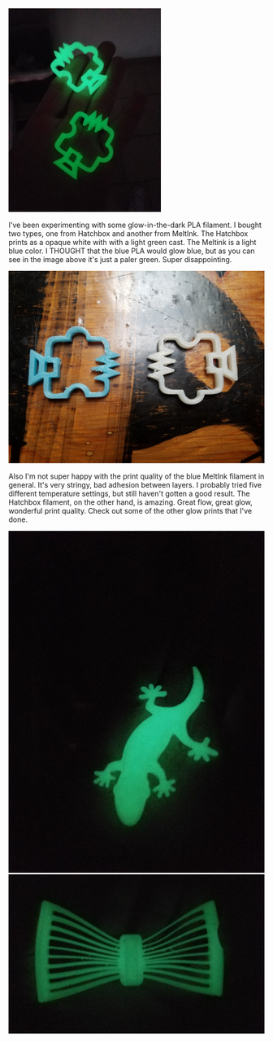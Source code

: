 

<img src="/images/GlowPLA/NB-Glow-logos.jpg" height="400 px" >

I've been experimenting with some glow-in-the-dark PLA filament. I bought two types, one from Hatchbox and another from MeltInk.
The Hatchbox prints as a opaque white with with a light green cast. The Meltink is a light blue color. I THOUGHT that the blue PLA would glow blue, but as you can see in the image above it's just a paler green. Super disappointing. 

<img src="/images/GlowPLA/glow-logos-light.jpg">

Also I'm not super happy with the print quality of the blue MeltInk filament in general. It's very stringy, bad adhesion between layers. I probably tried five different temperature settings, but still haven't gotten a good result. The Hatchbox filament, on the other hand, is amazing. Great flow, great glow, wonderful print quality. Check out some of the other glow prints that I've done.

<img src="/images/GlowPLA/glow_geko.jpg">
<img src="/images/GlowPLA/glow-tie.jpg">
